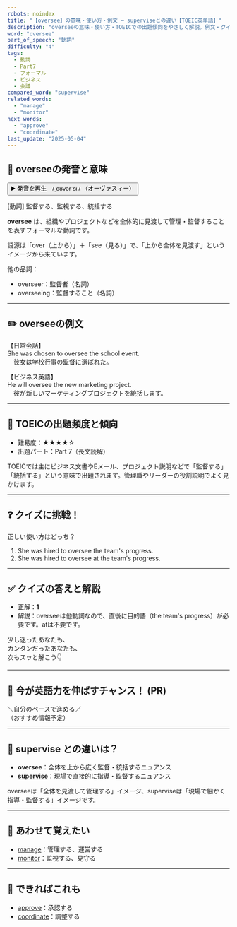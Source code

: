 ```yaml
---
robots: noindex
title: "【oversee】の意味・使い方・例文 ― superviseとの違い【TOEIC英単語】"
description: "overseeの意味・使い方・TOEICでの出題傾向をやさしく解説。例文・クイズ付きでsuperviseとの違いもわかりやすく学べます。"
word: "oversee"
part_of_speech: "動詞"
difficulty: "4"
tags:
  - 動詞
  - Part7
  - フォーマル
  - ビジネス
  - 会議
compared_word: "supervise"
related_words:
  - "manage"
  - "monitor"
next_words:
  - "approve"
  - "coordinate"
last_update: "2025-05-04"
---
```


## 🔰 overseeの発音と意味

<button class="play-audio" onclick="playTTS('oversee')">
  <span class="play-audio-main">
    ▶️ 発音を再生　/ˌoʊvərˈsiː/
  </span>
  <span class="play-audio-sub">
    （オーヴァスィー）
  </span>
</button>

[動詞] 監督する、監視する、統括する

**oversee** は、組織やプロジェクトなどを全体的に見渡して管理・監督することを表すフォーマルな動詞です。

語源は「over（上から）」＋「see（見る）」で、「上から全体を見渡す」というイメージから来ています。

他の品詞：  
- overseer：監督者（名詞）
- overseeing：監督すること（名詞）

---

## ✏️ overseeの例文

【日常会話】  
She was chosen to oversee the school event.  
　彼女は学校行事の監督に選ばれた。

【ビジネス英語】  
He will oversee the new marketing project.  
　彼が新しいマーケティングプロジェクトを統括します。

---

## 🎯 TOEICの出題頻度と傾向

- 難易度：★★★★☆
- 出題パート：Part 7（長文読解）

TOEICでは主にビジネス文書やEメール、プロジェクト説明などで「監督する」「統括する」という意味で出題されます。管理職やリーダーの役割説明でよく見かけます。

---

## ❓ クイズに挑戦！

正しい使い方はどっち？

1. She was hired to oversee the team's progress.  
2. She was hired to oversee at the team's progress.

---

## ✅ クイズの答えと解説

- 正解：**1**
- 解説：overseeは他動詞なので、直後に目的語（the team's progress）が必要です。atは不要です。

少し迷ったあなたも、  
カンタンだったあなたも、  
次もスッと解こう👇️

---

## 🚀 今が英語力を伸ばすチャンス！ (PR)

<div class="info-center">
＼自分のペースで進める／<br>  
（おすすめ情報予定）
</div>

---

## 🤔  supervise との違いは？

- **oversee**：全体を上から広く監督・統括するニュアンス
- **[supervise](/word/supervise)**：現場で直接的に指導・監督するニュアンス

overseeは「全体を見渡して管理する」イメージ、superviseは「現場で細かく指導・監督する」イメージです。

---

## 🧩 あわせて覚えたい

- [manage](/word/manage)：管理する、運営する
- [monitor](/word/monitor)：監視する、見守る

---

## 📖 できればこれも

- [approve](/word/approve)：承認する
- [coordinate](/word/coordinate)：調整する

<!-- cvid: aid27_bid43 -->

